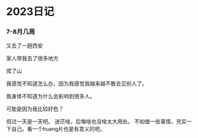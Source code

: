 # 2023日记

### 7-8月几周

又去了一趟西安

家人带我去了很多地方 

爬了山

我感觉不知道怎么办，因为我感觉我越来越不敢去见别人了。

我身体不知道为什么会影响到很多人。 

可能是因为我比较好色？ 

但过一天是一天吧。 迷茫啥，后悔啥也没啥太大用处。 不如做一些事情，充实一下自己。看一个huang片也是有意义的吧。

